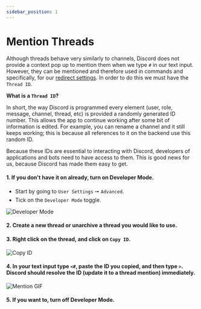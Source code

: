 ```yaml
---
sidebar_position: 1
---
```


# Mention Threads
Although threads behave very similarly to channels, Discord does not provide a context pop up to mention them when we type `#` in our text input. However, they can be mentioned and therefore used in commands and specifically, for our [redirect settings](/docs/redirect). In order to do this we must have the `Thread ID`.

**What is a `Thread ID`?**

In short, the way Discord is programmed every element (user, role, message, channel, thread, etc) is provided a randomly generated ID number. This allows the app to continue working after some bit of information is edited. For example, you can rename a channel and it still keeps working; this is because all references to it on the backend use this random ID.

Because these IDs are essential to interacting with Discord, developers of applications and bots need to have access to them. This is good news for us, because Discord has made them easy to get.

#### 1. If you don't have it on already, **turn on Developer Mode**. ####
- Start by going to `User Settings` 🠖 `Advanced`.
- Tick on the `Developer Mode` toggle.

![Developer Mode](/img/devmode.png)

#### 2. Create a new thread or unarchive a thread you would like to use. ####

#### 3. Right click on the thread, and click on `Copy ID`. ####
![Copy ID](/img/copyid.png)

#### 4. In your text input type `<#`, paste the ID you copied, and then type `>`. Discord should resolve the ID (update it to a thread mention) immediately. ####
![Mention GIF](/img/mention.gif)

#### 5. If you want to, turn off Developer Mode. ###